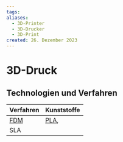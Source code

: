 ```yaml
---
tags: 
aliases:
  - 3D-Printer
  - 3D-Drucker
  - 3D-Print
created: 26. Dezember 2023
---
```


# 3D-Druck

## Technologien und Verfahren

| Verfahren | Kunststoffe |
| --------- | ----------- |
| [FDM](../Physikw/Materialkunde/FDM.md)       | [PLA](../Physikw/Materialkunde/Polylactid.md),             |
| SLA       |             |
